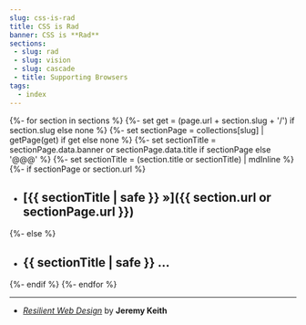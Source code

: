```yaml
---
slug: css-is-rad
title: CSS is Rad
banner: CSS is **Rad**
sections:
 - slug: rad
 - slug: vision
 - slug: cascade
 - title: Supporting Browsers
tags:
  - index
---
```


{%- for section in sections %}
{%- set get = (page.url + section.slug + '/') if section.slug else none %}
{%- set sectionPage = collections[slug] | getPage(get) if get else none %}
{%- set sectionTitle = sectionPage.data.banner or sectionPage.data.title if sectionPage else '@@@' %}
{%- set sectionTitle = (section.title or sectionTitle) | mdInline %}
{%- if sectionPage or section.url %}
- ## [{{ sectionTitle | safe }} »]({{ section.url or sectionPage.url }})
{%- else %}
- ## {{ sectionTitle | safe }} ...
{%- endif %}
{%- endfor %}

------

- [*Resilient Web Design*](https://resilientwebdesign.com/) by **Jeremy Keith**

